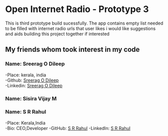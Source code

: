 # Open Internet Radio - Prototype 3

This is third prototype build sucessfully.
The app contains empty list needed to be filled with internet radio urls that user likes
i would like suggestions and aids building this project together if interested

## My friends whom took interest in my code

### Name: Sreerag O Dileep  
 -Place: kerala, india    
 -Github: [Sreerag O Dileep](https://github.com/Sreerag-O-Dileep)  
 -Linkedin: [Sreerag O Dileep](https://www.linkedin.com/in/sreerag-dileep)

### Name: Sisira Vijay M

### Name:  S R Rahul
-Place:  Kerala,India  
-Bio: CEO,Developer
-GitHub: [S R Rahul](https://github.com/officialsrrahul) 
-LinkedIn:  [S R Rahul](https://www.linkedin.com/in/s-r-rahul-2a180771/)
